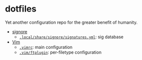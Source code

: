 dotfiles
========

Yet another configuration repo for the greater benefit of humanity.

- [signore](https://github.com/chastell/signore)
  - [`.local/share/signore/signatures.yml`](/chastell/dotfiles/blob/master/.local/share/signore/signatures.yml): sig database
- [Vim](http://www.vim.org)
  - [`.vimrc`](/chastell/dotfiles/blob/master/.vimrc): main configuration
  - [`.vim/ftplugin`](/chastell/dotfiles/tree/master/.vim/ftplugin): per-filetype configuration
